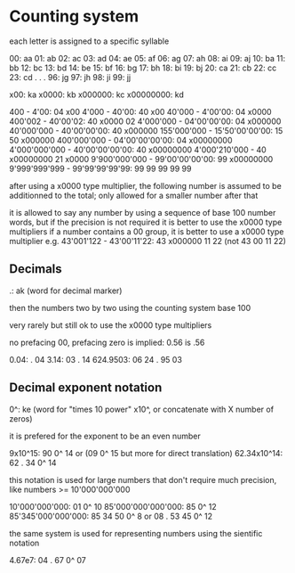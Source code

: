 # Counting system

each letter is assigned to a specific syllable

00: aa
01: ab
02: ac
03: ad
04: ae
05: af
06: ag
07: ah
08: ai
09: aj
10: ba
11: bb
12: bc
13: bd
14: be
15: bf
16: bg
17: bh
18: bi
19: bj
20: ca
21: cb
22: cc
23: cd
.
.
.
96: jg
97: jh
98: ji
99: jj

x00: ka
x0000: kb
x000000: kc
x00000000: kd

400 - 4'00: 04 x00
4'000 - 40'00: 40 x00
40'000 - 4'00'00: 04 x0000
400'002 - 40'00'02: 40 x0000 02
4'000'000 - 04'00'00'00: 04 x000000
40'000'000 - 40'00'00'00: 40 x000000
155'000'000 - 15'50'00'00'00: 15 50 x000000
400'000'000 - 04'00'00'00'00: 04 x00000000
4'000'000'000 - 40'00'00'00'00: 40 x00000000
4'000'210'000 - 40 x00000000 21 x0000
9'900'000'000 - 99'00'00'00'00: 99 x00000000
9'999'999'999 - 99'99'99'99'99: 99 99 99 99 99

after using a x0000 type multiplier, the following number is assumed to be additionned to the total; only allowed for a smaller number after that

it is allowed to say any number by using a sequence of base 100 number words, but if the precision is not required it is better to use the x0000 type multipliers
if a number contains a 00 group, it is better to use a x0000 type multiplier e.g. 43'001'122 - 43'00'11'22: 43 x000000 11 22 (not 43 00 11 22)

## Decimals

.: ak (word for decimal marker)

then the numbers two by two using the counting system base 100

very rarely but still ok to use the x0000 type multipliers

no prefacing 00, prefacing zero is implied: 0.56 is .56

0.04: . 04
3.14: 03 . 14
624.9503: 06 24 . 95 03

## Decimal exponent notation

0^: ke (word for "times 10 power" x10^, or concatenate with X number of zeros)

it is prefered for the exponent to be an even number

9x10^15: 90 0^ 14 or (09 0^ 15 but more for direct translation)
62.34x10^14: 62 . 34 0^ 14

this notation is used for large numbers that don't require much precision, like numbers >= 10'000'000'000

10'000'000'000: 01 0^ 10
85'000'000'000'000: 85 0^ 12
85'345'000'000'000: 85 34 50 0^ 8 or 08 . 53 45 0^ 12

the same system is used for representing numbers using the sientific notation

4.67e7: 04 . 67 0^ 07
